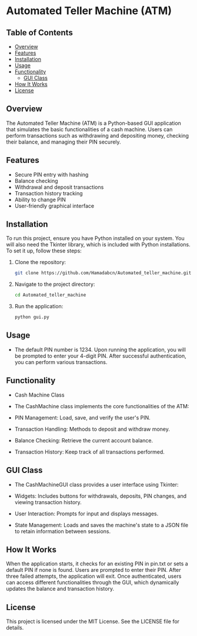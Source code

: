 # Automated Teller Machine (ATM)

## Table of Contents
- [Overview](#overview)
- [Features](#features)
- [Installation](#installation)
- [Usage](#usage)
- [Functionality](#functionality)
  - [GUI Class](#gui-class)
- [How It Works](#how-it-works)
- [License](#license)

## Overview
The Automated Teller Machine (ATM) is a Python-based GUI application that simulates the basic functionalities of a cash machine. Users can perform transactions such as withdrawing and depositing money, checking their balance, and managing their PIN securely.

## Features
- Secure PIN entry with hashing
- Balance checking
- Withdrawal and deposit transactions
- Transaction history tracking
- Ability to change PIN
- User-friendly graphical interface

## Installation
To run this project, ensure you have Python installed on your system. You will also need the Tkinter library, which is included with Python installations. To set it up, follow these steps:

1. Clone the repository:
   ```bash
   git clone https://github.com/Hamadabcn/Automated_teller_machine.git

2. Navigate to the project directory:
   ```bash
   cd Automated_teller_machine

3. Run the application:
   ```bash
   python gui.py

## Usage
- The default PIN number is 1234. Upon running the application, you will be prompted to enter your 4-digit PIN. After successful authentication, you can perform various transactions.

## Functionality
- Cash Machine Class
- The CashMachine class implements the core functionalities of the ATM:

- PIN Management: Load, save, and verify the user's PIN.
- Transaction Handling: Methods to deposit and withdraw money.
- Balance Checking: Retrieve the current account balance.
- Transaction History: Keep track of all transactions performed.
  
## GUI Class
- The CashMachineGUI class provides a user interface using Tkinter:

- Widgets: Includes buttons for withdrawals, deposits, PIN changes, and viewing transaction history.
- User Interaction: Prompts for input and displays messages.
- State Management: Loads and saves the machine's state to a JSON file to retain information between sessions.
  
## How It Works
When the application starts, it checks for an existing PIN in pin.txt or sets a default PIN if none is found. Users are prompted to enter their PIN. After three failed attempts, the application will exit. Once authenticated, users can access different functionalities through the GUI, which dynamically updates the balance and transaction history.

## License
This project is licensed under the MIT License. See the LICENSE file for details.

